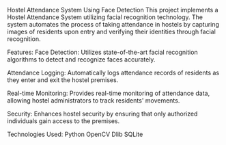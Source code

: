 Hostel Attendance System Using Face Detection
This project implements a Hostel Attendance System utilizing facial recognition technology. The system automates the process of taking attendance in hostels by capturing images of residents upon entry and verifying their identities through facial recognition.

Features:
Face Detection: Utilizes state-of-the-art facial recognition algorithms to detect and recognize faces accurately.

Attendance Logging: Automatically logs attendance records of residents as they enter and exit the hostel premises.

Real-time Monitoring: Provides real-time monitoring of attendance data, allowing hostel administrators to track residents' movements.

Security: Enhances hostel security by ensuring that only authorized individuals gain access to the premises.

Technologies Used:
Python
OpenCV
Dlib
SQLite
